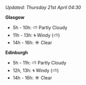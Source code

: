 *Updated: Thursday 21st April 04:30*

**Glasgow**

* 5h - 10h: :partly_sunny: Partly Cloudy
* 11h - 13h: :cyclone: Windy (:partly_sunny:)
* 14h - 16h: :sunny: Clear

**Edinburgh**

* 5h - 11h: :partly_sunny: Partly Cloudy
* 12h, 13h: :cyclone: Windy (:partly_sunny:)
* 14h - 16h: :sunny: Clear
